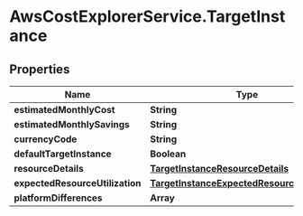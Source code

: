 # AwsCostExplorerService.TargetInstance

## Properties

Name | Type | Description | Notes
------------ | ------------- | ------------- | -------------
**estimatedMonthlyCost** | **String** |  | [optional] 
**estimatedMonthlySavings** | **String** |  | [optional] 
**currencyCode** | **String** |  | [optional] 
**defaultTargetInstance** | **Boolean** |  | [optional] 
**resourceDetails** | [**TargetInstanceResourceDetails**](TargetInstanceResourceDetails.md) |  | [optional] 
**expectedResourceUtilization** | [**TargetInstanceExpectedResourceUtilization**](TargetInstanceExpectedResourceUtilization.md) |  | [optional] 
**platformDifferences** | **Array** |  | [optional] 


